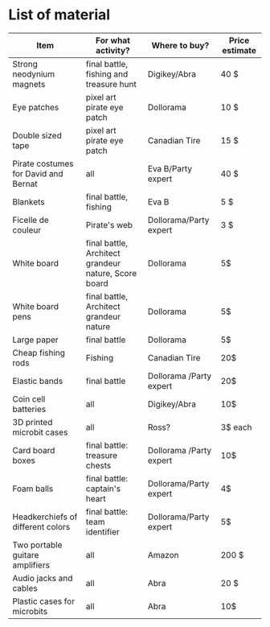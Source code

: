 # List of material

|Item                 |                For what activity? | Where to buy?      | Price estimate |
| ------------------------ | --------------------------------- | --------------------------------- | ---|
|Strong neodynium magnets | final battle, fishing and treasure hunt | Digikey/Abra | 40 $ |
|Eye patches | pixel art pirate eye patch | Dollorama | 10 $ |
| Double sized tape | pixel art pirate eye patch | Canadian Tire | 15 $ |
|Pirate costumes for David and Bernat | all | Eva B/Party expert| 40 $|
|Blankets | final battle, fishing | Eva B| 5 $|
| Ficelle de couleur | Pirate's web | Dollorama/Party expert | 3 $|
| White board | final battle, Architect grandeur nature, Score board | Dollorama | 5$|
| White board pens | final battle, Architect grandeur nature | Dollorama | 5$|
| Large paper | final battle | Dollorama | 5$|
| Cheap fishing rods | Fishing | Canadian Tire | 20$ | 
| Elastic bands | final battle | Dollorama /Party expert| 20$ |
| Coin cell batteries | all | Digikey/Abra | 10$ |
| 3D printed microbit cases | all | Ross? | 3$ each| 
|Card board boxes | final battle: treasure chests | Dollorama /Party expert| 10$ |
|Foam balls | final battle: captain's heart | Dollorama/Party expert | 4$ |
| Headkerchiefs of different colors | final battle: team identifier | Dollorama/Party expert | 5$ |
|Two portable guitare amplifiers | all | Amazon | 200 $|
|Audio jacks and cables | all  | Abra | 20 $|
|Plastic cases for microbits | all | Abra | 10$ |
